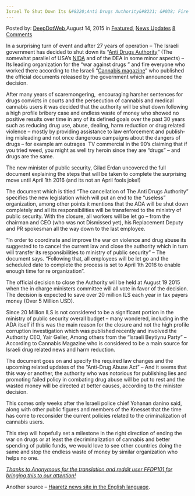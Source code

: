 ```yaml
---
Israel To Shut Down Its &#8220;Anti Drugs Authority&#8221; &#038; Fire Everyone
---
```

<article class="post-listing post-11273 post type-post status-publish format-standard has-post-thumbnail hentry  tag-anti tag-authority tag-fire tag-israel tag-shut">
<div class="post-inner">
<span>Posted by: <a href="https://www.deepdotweb.com/author/admin/" title="">DeepDotWeb </a></span>
<span>August 14, 2015</span>
<span>in <a href="https://www.deepdotweb.com/category/deepdot-news/" rel="category tag">Featured</a>, <a href="https://www.deepdotweb.com/category/news-updates/" rel="category tag">News Updates</a></span>
<span><a href="https://www.deepdotweb.com/2015/08/14/israel-to-shut-down-its-anti-drugs-authority-fire-everyone/#comments">8 Comments</a></span>


<p>In a surprising turn of event and after 27 years of operation &#8211; The Israeli government has decided to shut down its &#8220;<a href="http://www.antidrugs.org.il/english/default.aspx">Anti Drugs Authority</a>&#8221; (The somewhat parallel of USA&#8217;s <a href="http://www.drugabuse.gov/">NIDA</a> and of the DEA in some minor aspects) &#8211; Its leading organization for the &#8220;war against drugs &#8221; and fire everyone who worked there according to the Israeli &#8220;<a href="http://www.קנאביס.com/2015/08/%D7%9B%D7%9C-%D7%A2%D7%95%D7%91%D7%93%D7%99-%D7%94%D7%A8%D7%A9%D7%95%D7%AA-%D7%9C%D7%9E%D7%9C%D7%97%D7%9E%D7%94-%D7%91%D7%A1%D7%9E%D7%99%D7%9D-%D7%99%D7%A4%D7%95%D7%98%D7%A8%D7%95-%D7%9E%D7%AA%D7%A4/">Cannabis magazine</a>&#8221; who published the official documents released by the government which announced the decision.</p>
<p>After many years of scaremongering,  encouraging<span id="result_box" class="short_text" lang="en"><span class="hps"> harsher sentences for drugs convicts in courts and the persecution of cannabis and medical cannabis users it was decided that the authority will be shut down following a high profile bribery case and endless waste of money who showed no positive results over time in any of its defined goals over the past 30 years such as reducing drug use, abuse, dealing, harm reduction or drug related violence &#8211; mostly by providing assistance to law enforcement and publishing misleading and not once dangerous campaigns about the dangers of drugs &#8211; for example am outrages  TV commercial in the 90&#8217;s claiming that if you tried weed, you might as well try heroin since they are &#8220;drugs&#8221; &#8211; and drugs are the same.</span></span></p>
<p>The new minister of public security, Gilad Erdan uncovered the full document explaining the steps that will be taken to complete<span id="result_box" class="short_text" lang="en"><span class="hps"> the surprising move until April 1th 2016 (and its not an April fools joke!)</span></span></p>
<p>The document which is titled &#8220;The cancellation of The Anti Drugs Authority&#8221; specifies the new legislation which will put an end to the &#8220;useless&#8221; organization, among other points it mentions that the ADA will be shut down completely and all its responsibilities will be transferred to the ministry of public security. With the closure, all workers will be let go &#8211; from the chairman and CEO (who was not <span id="result_box" class="short_text" lang="en"><span class="hps">Dismissed</span></span> yet), his <span id="result_box" class="short_text" lang="en"><span class="hps alt-edited">Replacement</span></span> Deputy and PR spokesman all the way down to the last employee.</p>
<p>&#8220;In order to coordinate and improve the war on violence and drug abuse its suggested to to cancel the current law and close the authority which in turn will transfer its responsibilities to ministry of public security&#8221; &#8211; The document says. &#8220;Following that, all employees will be let go and the scheduled date to complete the process is set to <span id="result_box" class="short_text" lang="en"><span class="hps">April 1th 2016</span></span> to enable enough time for re organization&#8221;.</p>
<p>The official decision to close the Authority will be held at August 19 2015 when the in charge ministers committee will all vote in favor of the decision. The decision is expected to save over 20 million ILS each year in tax payers money (Over <span id="ShowResultAmount"><span class="FinalAmountText">5 Million USD).</span></span></p>
<p>Since 20 Million ILS is not considered to be a significant portion in the ministry of public security overall budget &#8211; many wondered, including in the ADA itself if this was the main reason for the closure and not the high profile corruption investigation which was published recently and involved the Authority CEO, Yair Geller, Among others from the &#8220;Israeli Beytiynu Party&#8221; &#8211; According to Cannabis Magazine who is considered to be a main source for Israeli drug related news and harm reduction.</p>
<p>The document goes on and specify the required law changes and the upcoming related updates of the &#8220;Anti-Drug Abuse Act&#8221; &#8211; And it seems that this way or another, the authority who was notorious for publishing lies and promoting failed policy in combating drug abuse will be put to rest and the wasted money will be directed at better causes, according to the minister decision.</p>
<p>This comes only weeks after the Israeli police chief Yohanan danino said, along with other public figures and members of the Knesset that the time has come to reconsider the current policies related to the criminalization of cannabis users.</p>
<p>This step will hopefully set a milestone in the right direction of ending the war on drugs or at least the decriminalization of cannabis and better spending of public funds, we would love to see other countries doing the same and stop the endless waste of money by similar organization who helps no one.</p>
<p><span style="text-decoration: underline;"><em>Thanks to Anonymous for the translation and reddit user FFDP101 for bringing this to our attention!</em></span></p>
<p>Another source &#8211; <a href="http://www.haaretz.com/news/israel/.premium-1.670402">Haaretz news site in the English language</a>.</p>
</div>
<span style="display:none"><a href="https://www.deepdotweb.com/tag/anti/" rel="tag">anti</a> <a href="https://www.deepdotweb.com/tag/authority/" rel="tag">authority</a> <a href="https://www.deepdotweb.com/tag/drugs/" rel="tag">drugs</a> <a href="https://www.deepdotweb.com/tag/fire/" rel="tag">fire</a> <a href="https://www.deepdotweb.com/tag/israel/" rel="tag">israel</a> <a href="https://www.deepdotweb.com/tag/shut/" rel="tag">shut</a></span> <span style="display:none" class="updated">2015-08-14</span>
<div style="display:none" class="vcard author" itemprop="author" itemscope itemtype="http://schema.org/Person"><strong class="fn" itemprop="name">